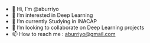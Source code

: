 - 👋 Hi, I’m @aburriyo
- 👀 I’m interested in Deep Learning
- 🌱 I’m currently Studying in INACAP 
- 💞️ I’m looking to collaborate on Deep Learning projects
- 📫 How to reach me : aburriyo@gmail.com

<!---
aburriyo/aburriyo is a ✨ special ✨ repository because its `README.md` (this file) appears on your GitHub profile.
You can click the Preview link to take a look at your changes.
--->
